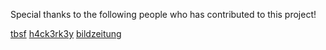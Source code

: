 Special thanks to the following people who has contributed to this project!

[tbsf](http://github.com/tbsf)
[h4ck3rk3y](http://github.com/h4ck3rk3y)
[bildzeitung](https://github.com/bildzeitung)
